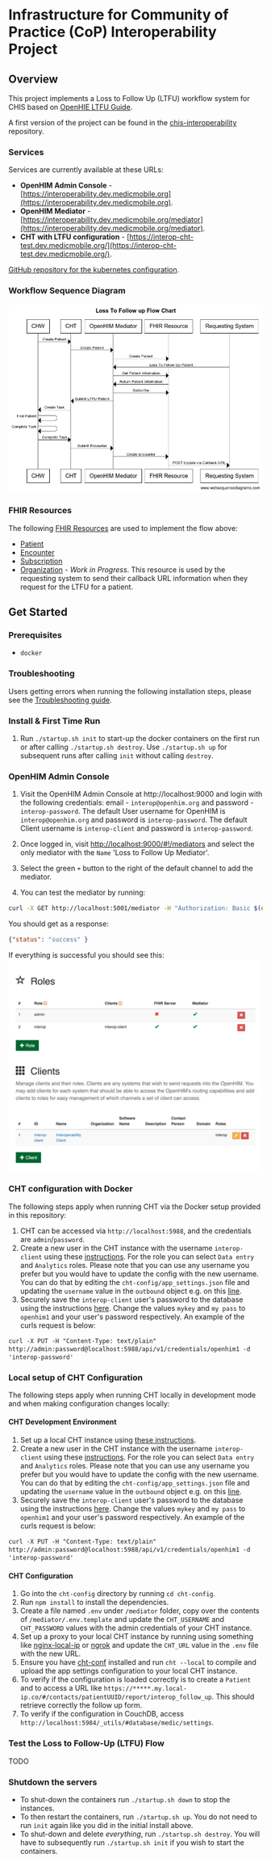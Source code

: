 # Infrastructure for Community of Practice (CoP) Interoperability Project

## Overview
This project implements a Loss to Follow Up (LTFU) workflow system for CHIS based on [OpenHIE LTFU Guide](https://wiki.ohie.org/display/SUB/Use+Case+Summary:+Request+Community+Based+Follow-Up).

A first version of the project can be found in the [chis-interoperability](https://github.com/medic/chis-interoperability) repository.

### Services
Services are currently available at these URLs:

* **OpenHIM Admin Console** - [https://interoperability.dev.medicmobile.org](https://interoperability.dev.medicmobile.org).
* **OpenHIM Mediator** - [https://interoperability.dev.medicmobile.org/mediator](https://interoperability.dev.medicmobile.org/mediator). 
* **CHT with LTFU configuration** - [https://interop-cht-test.dev.medicmobile.org/](https://interop-cht-test.dev.medicmobile.org/). 

[GitHub repository for the kubernetes configuration](https://github.com/medic/interoperability-kubernetes/).

### Workflow Sequence Diagram
![](./docs/sequence-diagram/diagram.png) 

### FHIR Resources
The following [FHIR Resources](https://www.hl7.org/fhir/resource.html) are used to implement the flow above:
- [Patient](https://www.hl7.org/fhir/patient.html)
- [Encounter](https://build.fhir.org/encounter.html)
- [Subscription](https://build.fhir.org/subscription.html)
- [Organization](https://build.fhir.org/organization.html) - *Work in Progress*. This resource is used by the requesting system to send their callback URL information when they request for the LTFU for a patient.

## Get Started

### Prerequisites
- `docker`

### Troubleshooting
Users getting errors when running the following installation steps, please see the [Troubleshooting guide](/troubleshooting.md).

### Install & First Time Run

1. Run `./startup.sh init` to start-up the docker containers on the first run or after calling `./startup.sh destroy`. Use `./startup.sh up` for subsequent runs after calling `init` without calling `destroy`.

### OpenHIM Admin Console

1. Visit the OpenHIM Admin Console at http://localhost:9000 and login with the following credentials: email - `interop@openhim.org` and password - `interop-password`. The default User username for OpenHIM is `interop@openhim.org` and password is `interop-password`. The default Client username is `interop-client` and password is `interop-password`.

1. Once logged in, visit [http://localhost:9000/#!/mediators](http://localhost:9000/#!/mediators) and select the only mediator with the `Name` 'Loss to Follow Up Mediator'.

1. Select the green `+` button to the right of the default channel to add the mediator.

1. You can test the mediator by running: 

```bash
curl -X GET http://localhost:5001/mediator -H "Authorization: Basic $(echo -n interop-client:interop-password | base64)"
``` 

You should get as a response:
```json
{"status": "success" }
``` 

If everything is successful you should see this:
 ![](./docs/images/good-client-screen.png)

### CHT configuration with Docker
The following steps apply when running CHT via the Docker setup provided in this repository:

1. CHT can be accessed via `http://localhost:5988`, and the credentials are `admin`/`password`.
2. Create a new user in the CHT instance with the username `interop-client` using these [instructions](https://docs.communityhealthtoolkit.org/apps/tutorials/contact-and-users-1/#4-create-the-chw-user). For the role you can select `Data entry` and `Analytics` roles. Please note that you can use any username you prefer but you would have to update the config with the new username. You can do that by editing the `cht-config/app_settings.json` file and updating the `username` value in the `outbound` object e.g. on this [line](https://github.com/medic/interoperability/blob/main/cht-config/app_settings.json#L452).
3. Securely save the `interop-client` user's password to the database using the instructions [here](https://docs.communityhealthtoolkit.org/apps/reference/api/#credentials). Change the values `mykey` and `my pass` to `openhim1` and your user's password respectively. An example of the curls request is below:
```
curl -X PUT -H "Content-Type: text/plain" http://admin:password@localhost:5988/api/v1/credentials/openhim1 -d 'interop-password'
```

### Local setup of CHT Configuration
The following steps apply when running CHT locally in development mode and when making configuration changes locally:

#### CHT Development Environment
1. Set up a local CHT instance using [these instructions](https://docs.communityhealthtoolkit.org/apps/tutorials/local-setup/).
2. Create a new user in the CHT instance with the username `interop-client` using these [instructions](https://docs.communityhealthtoolkit.org/apps/tutorials/contact-and-users-1/#4-create-the-chw-user). For the role you can select `Data entry` and `Analytics` roles. Please note that you can use any username you prefer but you would have to update the config with the new username. You can do that by editing the `cht-config/app_settings.json` file and updating the `username` value in the `outbound` object e.g. on this [line](https://github.com/medic/interoperability/blob/main/cht-config/app_settings.json#L452).
3. Securely save the `interop-client` user's password to the database using the instructions [here](https://docs.communityhealthtoolkit.org/apps/reference/api/#credentials). Change the values `mykey` and `my pass` to `openhim1` and your user's password respectively. An example of the curls request is below:
```
curl -X PUT -H "Content-Type: text/plain" http://admin:password@localhost:5988/api/v1/credentials/openhim1 -d 'interop-password'
```

#### CHT Configuration
1. Go into the `cht-config` directory by running `cd cht-config`.
1. Run `npm install` to install the dependencies.
2. Create a file named `.env` under `/mediator` folder, copy over the contents of `/mediator/.env.template` and update the `CHT_USERNAME` and `CHT_PASSWORD` values with the admin credentials of your CHT instance.
3. Set up a proxy to your local CHT instance by running using something like [nginx-local-ip](https://github.com/medic/nginx-local-ip) or [ngrok](https://ngrok.com/) and update the `CHT_URL` value in the `.env` file with the new URL.
4. Ensure you have [cht-conf](https://www.npmjs.com/package/cht-conf) installed and run `cht --local` to compile and upload the app settings configuration to your local CHT instance.
5. To verify if the configuration is loaded correctly is to create a `Patient` and to access a URL like `https://*****.my.local-ip.co/#/contacts/patientUUID/report/interop_follow_up`. This should retrieve correctly the follow up form.
6. To verify if the configuration in CouchDB, access `http://localhost:5984/_utils/#database/medic/settings`.
 
### Test the Loss to Follow-Up (LTFU) Flow
TODO

### Shutdown the servers
- To shut-down the containers run `./startup.sh down` to stop the instances.
- To then restart the containers, run `./startup.sh up`. You do not need to run `init` again like you did in the initial install above.
- To shut-down and delete *everything*, run `./startup.sh destroy`. You will have to subsequently run `./startup.sh init` if you wish to start the containers.
